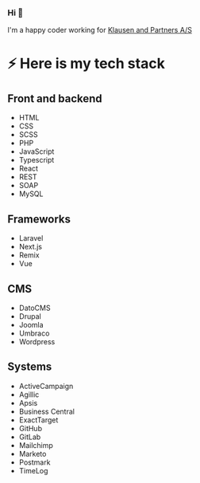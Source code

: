 ### Hi 👋
I'm a happy coder working for [Klausen and Partners A/S](https://kogp.dk)

# ⚡ Here is my tech stack
## Front and backend
- HTML
- CSS
- SCSS
- PHP
- JavaScript
- Typescript
- React
- REST
- SOAP
- MySQL

## Frameworks
- Laravel
- Next.js
- Remix
- Vue

## CMS
- DatoCMS
- Drupal
- Joomla
- Umbraco
- Wordpress

## Systems
- ActiveCampaign
- Agillic
- Apsis
- Business Central
- ExactTarget
- GitHub
- GitLab
- Mailchimp
- Marketo
- Postmark
- TimeLog



<!--
**mathiasmadsen/mathiasmadsen** is a ✨ _special_ ✨ repository because its `README.md` (this file) appears on your GitHub profile.

Here are some ideas to get you started:

- 🔭 I’m currently working on ...
- 🌱 I’m currently learning ...
- 👯 I’m looking to collaborate on ...
- 🤔 I’m looking for help with ...
- 💬 Ask me about ...
- 📫 How to reach me: ...
- 😄 Pronouns: ...
- ⚡ Fun fact: ...
-->
